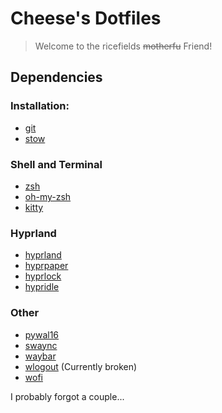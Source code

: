 # Cheese's Dotfiles

> Welcome to the ricefields ~~motherfu~~ Friend!

## Dependencies

### Installation:

-   [git](https://git-scm.com/)
-   [stow](https://www.gnu.org/software/stow/)

### Shell and Terminal

-   [zsh](https://www.zsh.org/)
-   [oh-my-zsh](https://ohmyz.sh/)
-   [kitty](https://sw.kovidgoyal.net/kitty/)

### Hyprland

-   [hyprland](https://hyprland.org/)
-   [hyprpaper](https://github.com/hyprwm/hyprpaper)
-   [hyprlock](https://github.com/hyprwm/hyprlock)
-   [hypridle](https://github.com/hyprwm/hypridle)

### Other

-   [pywal16](https://github.com/eylles/pywal16)
-   [swaync](https://github.com/ErikReider/SwayNotificationCenter)
-   [waybar](https://github.com/Alexays/Waybar)
-   [wlogout](https://github.com/ArtsyMacaw/wlogout) (Currently broken)
-   [wofi](https://github.com/SimplyCEO/wofi)

I probably forgot a couple...
